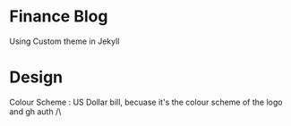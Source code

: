 # Finance Blog 
Using Custom theme in Jekyll

# Design
Colour Scheme : US Dollar bill, becuase it's the colour scheme of the logo and gh auth  /\